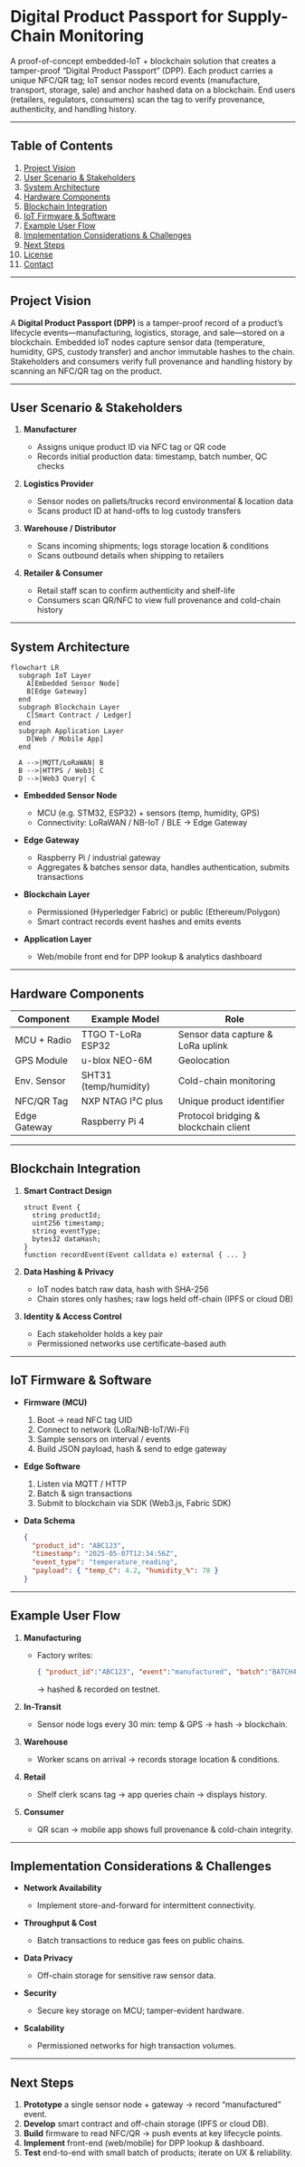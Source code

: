 # Digital Product Passport for Supply-Chain Monitoring

A proof-of-concept embedded-IoT + blockchain solution that creates a tamper-proof “Digital Product Passport” (DPP).
Each product carries a unique NFC/QR tag; IoT sensor nodes record events (manufacture, transport, storage, sale) and anchor hashed data on a blockchain.
End users (retailers, regulators, consumers) scan the tag to verify provenance, authenticity, and handling history.

---

## Table of Contents

1. [Project Vision](#project-vision)
2. [User Scenario & Stakeholders](#user-scenario--stakeholders)
3. [System Architecture](#system-architecture)
4. [Hardware Components](#hardware-components)
5. [Blockchain Integration](#blockchain-integration)
6. [IoT Firmware & Software](#iot-firmware--software)
7. [Example User Flow](#example-user-flow)
8. [Implementation Considerations & Challenges](#implementation-considerations--challenges)
9. [Next Steps](#next-steps)
10. [License](#license)
11. [Contact](#contact)

---

## Project Vision

A **Digital Product Passport (DPP)** is a tamper-proof record of a product’s lifecycle events—manufacturing, logistics, storage, and sale—stored on a blockchain.
Embedded IoT nodes capture sensor data (temperature, humidity, GPS, custody transfer) and anchor immutable hashes to the chain.
Stakeholders and consumers verify full provenance and handling history by scanning an NFC/QR tag on the product.

---

## User Scenario & Stakeholders

1. **Manufacturer**

   * Assigns unique product ID via NFC tag or QR code
   * Records initial production data: timestamp, batch number, QC checks

2. **Logistics Provider**

   * Sensor nodes on pallets/trucks record environmental & location data
   * Scans product ID at hand-offs to log custody transfers

3. **Warehouse / Distributor**

   * Scans incoming shipments; logs storage location & conditions
   * Scans outbound details when shipping to retailers

4. **Retailer & Consumer**

   * Retail staff scan to confirm authenticity and shelf-life
   * Consumers scan QR/NFC to view full provenance and cold-chain history

---

## System Architecture

```mermaid
flowchart LR
  subgraph IoT Layer
    A[Embedded Sensor Node]
    B[Edge Gateway]
  end
  subgraph Blockchain Layer
    C[Smart Contract / Ledger]
  end
  subgraph Application Layer
    D[Web / Mobile App]
  end

  A -->|MQTT/LoRaWAN| B
  B -->|HTTPS / Web3| C
  D -->|Web3 Query| C
```

* **Embedded Sensor Node**

  * MCU (e.g. STM32, ESP32) + sensors (temp, humidity, GPS)
  * Connectivity: LoRaWAN / NB-IoT / BLE → Edge Gateway

* **Edge Gateway**

  * Raspberry Pi / industrial gateway
  * Aggregates & batches sensor data, handles authentication, submits transactions

* **Blockchain Layer**

  * Permissioned (Hyperledger Fabric) or public (Ethereum/Polygon)
  * Smart contract records event hashes and emits events

* **Application Layer**

  * Web/mobile front end for DPP lookup & analytics dashboard

---

## Hardware Components

| Component    | Example Model         | Role                                  |
| ------------ | --------------------- | ------------------------------------- |
| MCU + Radio  | TTGO T-LoRa ESP32     | Sensor data capture & LoRa uplink     |
| GPS Module   | u-blox NEO-6M         | Geolocation                           |
| Env. Sensor  | SHT31 (temp/humidity) | Cold-chain monitoring                 |
| NFC/QR Tag   | NXP NTAG I²C plus     | Unique product identifier             |
| Edge Gateway | Raspberry Pi 4        | Protocol bridging & blockchain client |

---

## Blockchain Integration

1. **Smart Contract Design**

   ```solidity
   struct Event {
     string productId;
     uint256 timestamp;
     string eventType;
     bytes32 dataHash;
   }
   function recordEvent(Event calldata e) external { ... }
   ```

2. **Data Hashing & Privacy**

   * IoT nodes batch raw data, hash with SHA-256
   * Chain stores only hashes; raw logs held off-chain (IPFS or cloud DB)

3. **Identity & Access Control**

   * Each stakeholder holds a key pair
   * Permissioned networks use certificate-based auth

---

## IoT Firmware & Software

* **Firmware (MCU)**

  1. Boot → read NFC tag UID
  2. Connect to network (LoRa/NB-IoT/Wi-Fi)
  3. Sample sensors on interval / events
  4. Build JSON payload, hash & send to edge gateway

* **Edge Software**

  1. Listen via MQTT / HTTP
  2. Batch & sign transactions
  3. Submit to blockchain via SDK (Web3.js, Fabric SDK)

* **Data Schema**

  ```json
  {
    "product_id": "ABC123",
    "timestamp": "2025-05-07T12:34:56Z",
    "event_type": "temperature_reading",
    "payload": { "temp_C": 4.2, "humidity_%": 78 }
  }
  ```

---

## Example User Flow

1. **Manufacturing**

   * Factory writes:

     ```json
     { "product_id":"ABC123", "event":"manufactured", "batch":"BATCH42" }
     ```

     → hashed & recorded on testnet.

2. **In-Transit**

   * Sensor node logs every 30 min: temp & GPS → hash → blockchain.

3. **Warehouse**

   * Worker scans on arrival → records storage location & conditions.

4. **Retail**

   * Shelf clerk scans tag → app queries chain → displays history.

5. **Consumer**

   * QR scan → mobile app shows full provenance & cold-chain integrity.

---

## Implementation Considerations & Challenges

* **Network Availability**

  * Implement store-and-forward for intermittent connectivity.

* **Throughput & Cost**

  * Batch transactions to reduce gas fees on public chains.

* **Data Privacy**

  * Off-chain storage for sensitive raw sensor data.

* **Security**

  * Secure key storage on MCU; tamper-evident hardware.

* **Scalability**

  * Permissioned networks for high transaction volumes.

---

## Next Steps

1. **Prototype** a single sensor node + gateway → record “manufactured” event.
2. **Develop** smart contract and off-chain storage (IPFS or cloud DB).
3. **Build** firmware to read NFC/QR → push events at key lifecycle points.
4. **Implement** front-end (web/mobile) for DPP lookup & dashboard.
5. **Test** end-to-end with small batch of products; iterate on UX & reliability.
